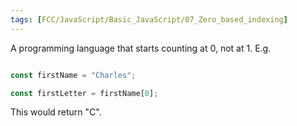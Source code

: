 ```yaml
---
tags: [FCC/JavaScript/Basic_JavaScript/07_Zero_based_indexing]
---
```

A programming language that starts counting at 0, not at 1. E.g.

```js

const firstName = "Charles";

const firstLetter = firstName[0];

```

This would return "C".